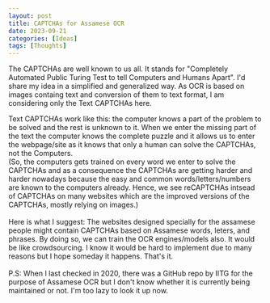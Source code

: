 ```yaml
---
layout: post
title: CAPTCHAs for Assamese OCR
date: 2023-09-21
categories: [Ideas]
tags: [Thoughts]
---
```

The CAPTCHAs are well known to us all. It stands for "Completely Automated Public Turing Test to tell Computers and Humans Apart".
I'd share my idea in a simplified and generalized way. As OCR is based on images containg text and conversion of them to text format, I am considering only the Text CAPTCHAs here.<br/>

Text CAPTCHAs work like this: the computer knows a part of the problem to be solved and the rest is unknown to it. When we enter the missing part of the text the computer knows the complete puzzle and it allows us to enter the webpage/site as it knows that only a human can solve the CAPTCHAs, not the Computers. 
<br/>
(So, the computers gets trained on every word we enter to solve the CAPTCHAs and as a consequence the CAPTCHAs are getting harder and harder nowadays because the easy and common words/letters/numbers are known to the computers already. Hence, we see reCAPTCHAs intsead of CAPTCHAs on many websites which are the  improved versions of the CAPTCHAs, mostly relying on images.)
<br/><br/>Here is what I suggest: The websites designed specially for the assamese people might contain CAPTCHAs based on Assamese words, leters, and phrases. By doing so, we can train the OCR engines/models also. It would be like crowdsourcing. I know it would be hard to implement due to many reasons but I hope someday it happens. That's it.<br/><br/>
P.S: When I last checked in 2020, there was a GitHub repo by IITG for the purpose of Assamese OCR but I don't know whether it is currently being maintained or not. I'm too lazy to look it up now.
